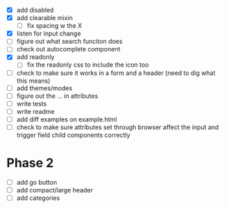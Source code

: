 - [x] add disabled
- [x] add clearable mixin
  - [ ] fix spacing w the X
- [x] listen for input change
- [ ] figure out what search funciton does
- [ ] check out autocomplete component
- [x] add readonly
  - [ ] fix the readonly css to include the icon too
- [ ] check to make sure it works in a form and a header (need to dig what this means)
- [ ] add themes/modes
- [ ] figure out the ... in attributes
- [ ] write tests
- [ ] write readme
- [ ] add diff examples on example.html
- [ ] check to make sure attributes set through browser affect the input and trigger field child components correctly

# Phase 2
- [ ] add go button
- [ ] add compact/large header
- [ ] add categories